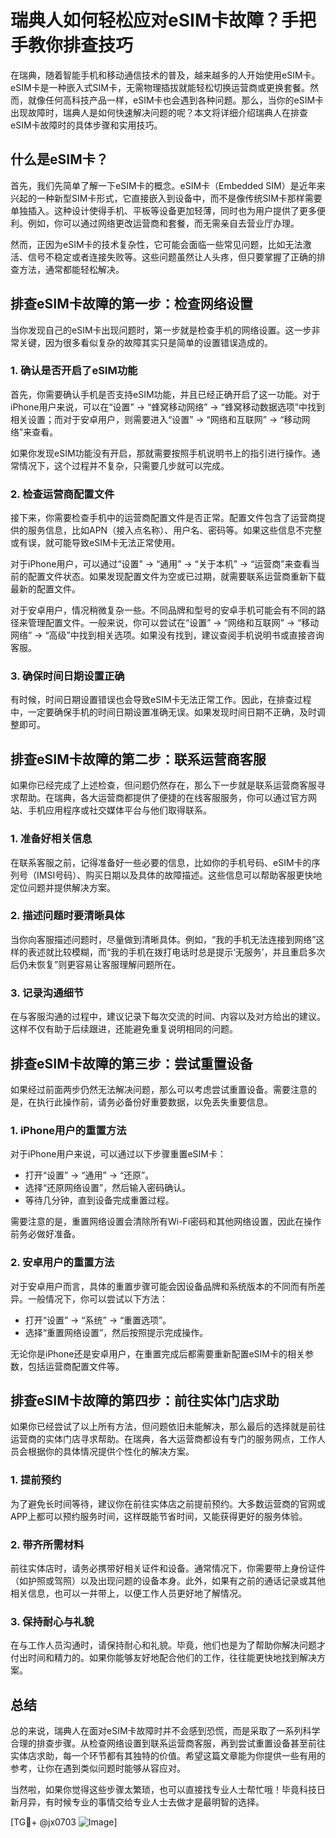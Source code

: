 # 瑞典人如何轻松应对eSIM卡故障？手把手教你排查技巧

在瑞典，随着智能手机和移动通信技术的普及，越来越多的人开始使用eSIM卡。eSIM卡是一种嵌入式SIM卡，无需物理插拔就能轻松切换运营商或更换套餐。然而，就像任何高科技产品一样，eSIM卡也会遇到各种问题。那么，当你的eSIM卡出现故障时，瑞典人是如何快速解决问题的呢？本文将详细介绍瑞典人在排查eSIM卡故障时的具体步骤和实用技巧。

## 什么是eSIM卡？

首先，我们先简单了解一下eSIM卡的概念。eSIM卡（Embedded SIM）是近年来兴起的一种新型SIM卡形式，它直接嵌入到设备中，而不是像传统SIM卡那样需要单独插入。这种设计使得手机、平板等设备更加轻薄，同时也为用户提供了更多便利。例如，你可以通过网络更改运营商和套餐，而无需亲自去营业厅办理。

然而，正因为eSIM卡的技术复杂性，它可能会面临一些常见问题，比如无法激活、信号不稳定或者连接失败等。这些问题虽然让人头疼，但只要掌握了正确的排查方法，通常都能轻松解决。

## 排查eSIM卡故障的第一步：检查网络设置

当你发现自己的eSIM卡出现问题时，第一步就是检查手机的网络设置。这一步非常关键，因为很多看似复杂的故障其实只是简单的设置错误造成的。

### 1. 确认是否开启了eSIM功能
首先，你需要确认手机是否支持eSIM功能，并且已经正确开启了这一功能。对于iPhone用户来说，可以在“设置” -> “蜂窝移动网络” -> “蜂窝移动数据选项”中找到相关设置；而对于安卓用户，则需要进入“设置” -> “网络和互联网” -> “移动网络”来查看。

如果你发现eSIM功能没有开启，那就需要按照手机说明书上的指引进行操作。通常情况下，这个过程并不复杂，只需要几步就可以完成。

### 2. 检查运营商配置文件
接下来，你需要检查手机中的运营商配置文件是否正常。配置文件包含了运营商提供的服务信息，比如APN（接入点名称）、用户名、密码等。如果这些信息不完整或有误，就可能导致eSIM卡无法正常使用。

对于iPhone用户，可以通过“设置” -> “通用” -> “关于本机” -> “运营商”来查看当前的配置文件状态。如果发现配置文件为空或已过期，就需要联系运营商重新下载最新的配置文件。

对于安卓用户，情况稍微复杂一些。不同品牌和型号的安卓手机可能会有不同的路径来管理配置文件。一般来说，你可以尝试在“设置” -> “网络和互联网” -> “移动网络” -> “高级”中找到相关选项。如果没有找到，建议查阅手机说明书或直接咨询客服。

### 3. 确保时间日期设置正确
有时候，时间日期设置错误也会导致eSIM卡无法正常工作。因此，在排查过程中，一定要确保手机的时间日期设置准确无误。如果发现时间日期不正确，及时调整即可。

## 排查eSIM卡故障的第二步：联系运营商客服

如果你已经完成了上述检查，但问题仍然存在，那么下一步就是联系运营商客服寻求帮助。在瑞典，各大运营商都提供了便捷的在线客服服务，你可以通过官方网站、手机应用程序或社交媒体平台与他们取得联系。

### 1. 准备好相关信息
在联系客服之前，记得准备好一些必要的信息，比如你的手机号码、eSIM卡的序列号（IMSI号码）、购买日期以及具体的故障描述。这些信息可以帮助客服更快地定位问题并提供解决方案。

### 2. 描述问题时要清晰具体
当你向客服描述问题时，尽量做到清晰具体。例如，“我的手机无法连接到网络”这样的表述就比较模糊，而“我的手机在拨打电话时总是提示‘无服务’，并且重启多次后仍未恢复”则更容易让客服理解问题所在。

### 3. 记录沟通细节
在与客服沟通的过程中，建议记录下每次交流的时间、内容以及对方给出的建议。这样不仅有助于后续跟进，还能避免重复说明相同的问题。

## 排查eSIM卡故障的第三步：尝试重置设备

如果经过前面两步仍然无法解决问题，那么可以考虑尝试重置设备。需要注意的是，在执行此操作前，请务必备份好重要数据，以免丢失重要信息。

### 1. iPhone用户的重置方法
对于iPhone用户来说，可以通过以下步骤重置eSIM卡：
- 打开“设置” -> “通用” -> “还原”。
- 选择“还原网络设置”，然后输入密码确认。
- 等待几分钟，直到设备完成重置过程。

需要注意的是，重置网络设置会清除所有Wi-Fi密码和其他网络设置，因此在操作前务必做好准备。

### 2. 安卓用户的重置方法
对于安卓用户而言，具体的重置步骤可能会因设备品牌和系统版本的不同而有所差异。一般情况下，你可以尝试以下方法：
- 打开“设置” -> “系统” -> “重置选项”。
- 选择“重置网络设置”，然后按照提示完成操作。

无论你是iPhone还是安卓用户，在重置完成后都需要重新配置eSIM卡的相关参数，包括运营商配置文件等。

## 排查eSIM卡故障的第四步：前往实体门店求助

如果你已经尝试了以上所有方法，但问题依旧未能解决，那么最后的选择就是前往运营商的实体门店寻求帮助。在瑞典，各大运营商都设有专门的服务网点，工作人员会根据你的具体情况提供个性化的解决方案。

### 1. 提前预约
为了避免长时间等待，建议你在前往实体店之前提前预约。大多数运营商的官网或APP上都可以预约服务时间，这样既能节省时间，又能获得更好的服务体验。

### 2. 带齐所需材料
前往实体店时，请务必携带好相关证件和设备。通常情况下，你需要带上身份证件（如护照或驾照）以及出现问题的设备本身。此外，如果有之前的通话记录或其他相关信息，也可以一并带上，以便工作人员更好地了解情况。

### 3. 保持耐心与礼貌
在与工作人员沟通时，请保持耐心和礼貌。毕竟，他们也是为了帮助你解决问题才付出时间和精力的。如果你能够友好地配合他们的工作，往往能更快地找到解决方案。

## 总结

总的来说，瑞典人在面对eSIM卡故障时并不会感到恐慌，而是采取了一系列科学合理的排查步骤。从检查网络设置到联系运营商客服，再到尝试重置设备甚至前往实体店求助，每一个环节都有其独特的价值。希望这篇文章能为你提供一些有用的参考，让你在遇到类似问题时能够从容应对。

当然啦，如果你觉得这些步骤太繁琐，也可以直接找专业人士帮忙哦！毕竟科技日新月异，有时候专业的事情交给专业人士去做才是最明智的选择。

[TG💪+ @jx0703 ![Image](https://github.com/user-attachments/assets/dbca1d08-cadb-493c-b0ec-ad6f7a83f270)]